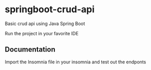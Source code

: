# springboot-crud-api
Basic crud api using Java Spring Boot

Run the project in your favorite IDE
## Documentation

Import the Insomnia file in your insomnia and test out the endponts
